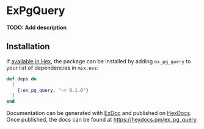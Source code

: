 # ExPgQuery

**TODO: Add description**

## Installation

If [available in Hex](https://hex.pm/docs/publish), the package can be installed
by adding `ex_pg_query` to your list of dependencies in `mix.exs`:

```elixir
def deps do
  [
    {:ex_pg_query, "~> 0.1.0"}
  ]
end
```

Documentation can be generated with [ExDoc](https://github.com/elixir-lang/ex_doc)
and published on [HexDocs](https://hexdocs.pm). Once published, the docs can
be found at <https://hexdocs.pm/ex_pg_query>.


